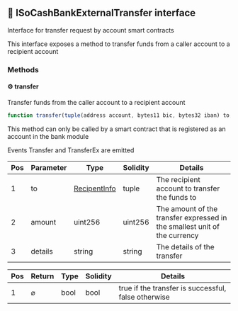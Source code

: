 ## 📜 ISoCashBankExternalTransfer interface 

Interface for transfer request by account smart contracts

This interface exposes a method to transfer funds from a caller account to a recipient account

### Methods

#### ⚙️ __transfer__
Transfer funds from the caller account to a recipient account

```js
function transfer(tuple(address account, bytes11 bic, bytes32 iban) to, uint256 amount, string details) returns (bool)
```
This method can only be called by a smart contract that is registered as an account in the bank module 

Events Transfer and TransferEx are emitted

| Pos | Parameter | Type | Solidity | Details |
| --- | --- | --- | --- | --- |
|1 | to | [RecipentInfo](./api-t-RecipentInfo.md) | tuple | The recipient account to transfer the funds to |
|2 | amount | uint256 | uint256 | The amount of the transfer expressed in the smallest unit of the currency |
|3 | details | string | string | The details of the transfer |


| Pos | Return | Type | Solidity | Details |
| --- | --- | --- | --- | --- |
|1 | ⌀ | bool | bool | true if the transfer is successful, false otherwise |


